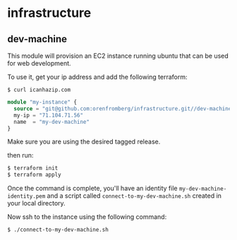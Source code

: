 # infrastructure

## dev-machine

This module will provision an EC2 instance running ubuntu that can be used for web development. 

To use it, get your ip address and add the following terraform:

```
$ curl icanhazip.com
```

```terraform
module "my-instance" {
  source = "git@github.com:orenfromberg/infrastructure.git//dev-machine?ref=tags/v0.0.6"
  my-ip = "71.104.71.56"
  name  = "my-dev-machine"
}
```
Make sure you are using the desired tagged release.

then run:
```sh
$ terraform init
$ terraform apply
```

Once the command is complete, you'll have an identity file `my-dev-machine-identity.pem` and a script called `connect-to-my-dev-machine.sh` created in your local directory.

Now ssh to the instance using the following command:
```sh
$ ./connect-to-my-dev-machine.sh
```

